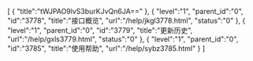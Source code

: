[
	{
		"title":"tWJPAO9lvS3burKJvQn6JA=="
	},
	{
		"level":"1",
		"parent_id":"0",
		"id":"3778",
		"title":"接口概览",
		"url":"/help/jkgl3778.html",
		"status":"0"
	},
	{
		"level":"1",
		"parent_id":"0",
		"id":"3779",
		"title":"更新历史",
		"url":"/help/gxls3779.html",
		"status":"0"
	},
	{
		"level":"1",
		"parent_id":"0",
		"id":"3785",
		"title":"使用帮助",
		"url":"/help/sybz3785.html"
	}
]